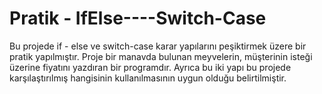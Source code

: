 # Pratik - IfElse----Switch-Case

Bu projede if - else ve switch-case karar yapılarını peşiktirmek üzere bir pratik yapılmıştır.
Proje bir manavda bulunan meyvelerin, müşterinin isteği üzerine fiyatını yazdıran bir programdır.
Ayrıca bu iki yapı bu projede karşılaştırılmış hangisinin kullanılmasının uygun olduğu belirtilmiştir.
